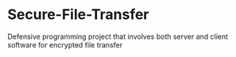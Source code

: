 # Secure-File-Transfer
Defensive programming project that involves both server and client software for encrypted file transfer
